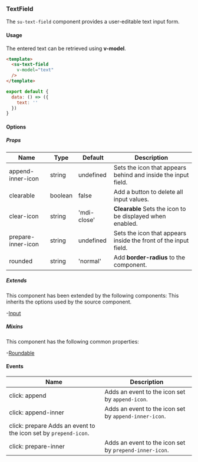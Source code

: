 ### TextField

The `su-text-field` component provides a user-editable text input form.

<su-divider class = "mb-8" />

#### Usage

The entered text can be retrieved using **v-model**.

```html
<template>
  <su-text-field
    v-model="text"
  />
</template>
```

```js
export default {
  data: () => ({
    text: ''
  })
}
```

#### Options

<sample class="mb-4" />

##### Props

| Name | Type | Default | Description |
| ---- | ---- | ------- | ----------- |
| append-inner-icon | string | undefined | Sets the icon that appears behind and inside the input field. |
| clearable | boolean | false | Add a button to delete all input values. |
| clear-icon | string |'mdi-close' | **Clearable** Sets the icon to be displayed when enabled. |
| prepare-inner-icon | string | undefined | Sets the icon that appears inside the front of the input field. |
| rounded | string |'normal' | Add **border-radius** to the component. |

##### Extends

This component has been extended by the following components: This inherits the options used by the source component.

-[Input](/components/SuInput)

##### Mixins

This component has the following common properties:

-[Roundable](/internals/mixins#Roundable)

#### Events

<example file ='SuTextField/events/icon' />

| Name | Description |
| ---- | ---- |
| click: append | Adds an event to the icon set by `append-icon`. |
| click: append-inner | Adds an event to the icon set by `append-inner-icon`. |
| click: prepare Adds an event to the icon set by `prepend-icon`. |
| click: prepare-inner | Adds an event to the icon set by `prepend-inner-icon`. |